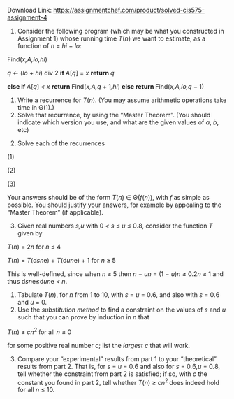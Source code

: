Download Link: https://assignmentchef.com/product/solved-cis575-assignment-4
<br>
<ol>

 <li>Consider the following program (which may be what you constructed in Assignment 1) whose running time <em>T</em>(<em>n</em>) we want to estimate, as a function of <em>n </em>= <em>hi </em>− <em>lo</em>:</li>

</ol>

Find(<em>x,A,lo,hi</em>)

<em>q </em>← (<em>lo </em>+ <em>hi</em>) div 2 <strong>if </strong><em>A</em>[<em>q</em>] = <em>x </em><strong>return </strong><em>q</em>

<strong>else if </strong><em>A</em>[<em>q</em>] <em>&lt; x </em><strong>return </strong>Find(<em>x,A,q </em>+ 1<em>,hi</em>) <strong>else return </strong>Find(<em>x,A,lo,q </em>− 1)

<ol>

 <li>Write a recurrence for <em>T</em>(<em>n</em>). (You may assume arithmetic operations take time in Θ(1).)</li>

 <li>Solve that recurrence, by using the “Master Theorem”. (You should indicate which version you use, and what are the given values of <em>a</em>, <em>b</em>, etc)</li>

</ol>

<ol start="2">

 <li>Solve each of the recurrences</li>

</ol>

(1)

(2)

(3)

Your answers should be of the form <em>T</em>(<em>n</em>) ∈ Θ(<em>f</em>(<em>n</em>)), with <em>f </em>as simple as possible. You should justify your answers, for example by appealing to the “Master Theorem” (if applicable).

<ol start="3">

 <li>Given real numbers <em>s,u </em>with 0 <em>&lt; s </em>≤ <em>u </em>≤ 0<em>.</em>8, consider the function <em>T </em>given by</li>

</ol>

<em>T</em>(<em>n</em>)     =     2<em>n                                           </em>for <em>n </em>≤ 4

<em>T</em>(<em>n</em>)     =      <em>T</em>(d<em>sn</em>e) + <em>T</em>(d<em>un</em>e) + 1        for <em>n </em>≥ 5

This is well-defined, since when <em>n </em>≥ 5 then <em>n </em>− <em>un </em>= (1 − <em>u</em>)<em>n </em>≥ 0<em>.</em>2<em>n </em>≥ 1 and thus d<em>sn</em>e≤d<em>un</em>e <em>&lt; n</em>.

<ol>

 <li>Tabulate <em>T</em>(<em>n</em>), for <em>n </em>from 1 to 10, with <em>s </em>= <em>u </em>= 0<em>.</em>6, and also with <em>s </em>= 0<em>.</em>6 and <em>u </em>= 0<em>.</em></li>

 <li>Use the <em>substitution method </em>to find a constraint on the values of <em>s </em>and <em>u </em>such that you can prove by induction in <em>n </em>that</li>

</ol>

<em>T</em>(<em>n</em>) ≥ <em>cn</em><sup>2 </sup>for all <em>n </em>≥ 0

for some positive real number <em>c</em>; list the <em>largest c </em>that will work.

<ol start="3">

 <li>Compare your “experimental” results from part 1 to your “theoretical” results from part 2. That is, for <em>s </em>= <em>u </em>= 0<em>.</em>6 and also for <em>s </em>= 0<em>.</em>6<em>,u </em>= 0<em>.</em>8, tell whether the constraint from part 2 is satisfied; if so, with <em>c </em>the constant you found in part 2, tell whether <em>T</em>(<em>n</em>) ≥ <em>cn</em><sup>2 </sup>does indeed hold for all <em>n </em>≤ 10.</li>

</ol>